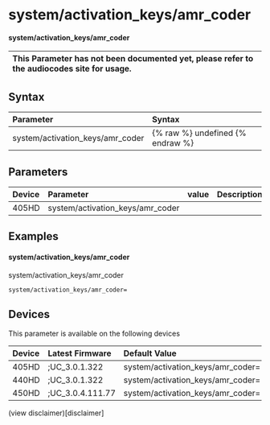﻿---
description: system/activation_keys/amr_coder
search:
    keywords: ['system','activation_keys','amr_coder']
---

# system/activation_keys/amr_coder

#### system/activation_keys/amr_coder


| This Parameter has not been documented yet, please refer to the audiocodes site for usage.  |
| :--- |

## Syntax
| Parameter | Syntax |
| :--- | :--- |
|system/activation_keys/amr_coder | {% raw %} undefined {% endraw %} |

## Parameters
|Device|Parameter|value|Description|
|:---|:---|:---|:---|
| 405HD | system/activation_keys/amr_coder |  |  |

## Examples
#### system/activation_keys/amr_coder

system/activation_keys/amr_coder

```
system/activation_keys/amr_coder=
```

## Devices
This parameter is available on the following devices

| Device | Latest Firmware | Default Value |
|:---|:---|:---|
| 405HD | ;UC_3.0.1.322 | system/activation_keys/amr_coder= 
| 440HD | ;UC_3.0.1.322 | system/activation_keys/amr_coder= 
| 450HD | ;UC_3.0.4.111.77 | system/activation_keys/amr_coder= 

(view disclaimer)[disclaimer]
